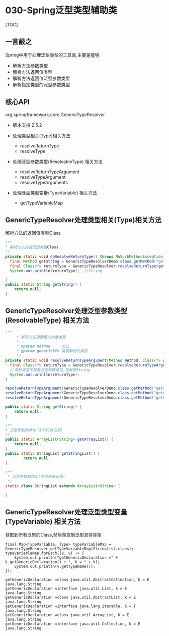 # 030-Spring泛型类型辅助类

[TOC]

## 一言蔽之

Spring中用于处理泛型类型的工具诶,主要是能够

- 解析方法参数类型
- 解析方法返回值类型
- 解析方法返回值泛型参数类型
- 解析指定类型的泛型参数类型

## 核心API

org.springframework.core.GenericTypeResolver

- 版本支持 2.5.2
- 处理类型相关(Type)相关方法
  - resolveReturnType
  - resolveType

- 处理泛型参数类型(ResolvableType) 相关方法
  - resolveReturnTypeArgument
  - resolveTypeArgument
  - resolveTypeArguments
- 处理泛型类型变量(TypeVariable) 相关方法
  - getTypeVariableMap

## GenericTypeResolver处理类型相关(Type)相关方法

解析方法的返回值类型Class 

```java
/**
* 解析方法的返回值类型Class
*/
private static void doResolveReturnType() throws NoSuchMethodException {
  final Method getString = GenericTypeResolverDemo.class.getMethod("getString");
  final Class<?> returnType = GenericTypeResolver.resolveReturnType(getString, ArrayList.class);
  System.out.println(returnType);  //String

}
public static String getString() {
	return null;
}

```

## GenericTypeResolver处理泛型参数类型(ResolvableType) 相关方法

```java
/**
     * 解析方法返回值的参数类型
     *
     * @param method     方法
     * @param genericIfc 需要解析的类型
     */
private static void resolveReturnTypeArgument(Method method, Class<?> genericIfc) {
  final Class<?> returnType = GenericTypeResolver.resolveReturnTypeArgument(method, genericIfc);
  //常规类型不具备泛型参数类型,也就是String
  System.out.println(returnType);
}

```

```java
resolveReturnTypeArgument(GenericTypeResolverDemo.class.getMethod("getString"), Comparable.class);   //java.lang.String
resolveReturnTypeArgument(GenericTypeResolverDemo.class.getMethod("getArrayList"), List.class);   // class java.lang.String
resolveReturnTypeArgument(GenericTypeResolverDemo.class.getMethod("getStringList"), List.class);  // class java.lang.String
```

```java
public static String getString() {
	return null;
}

/**
* 泛型参数具体化(字节码有记录)
*/
public static ArrayList<String> getArrayList() {
	return null;
}
public static StringList getStringList() {
        return null;
}

/**
 * 泛型参数具体化(字节码有记录)
 */
static class StringList extends ArrayList<String> {

}
```

## GenericTypeResolver处理泛型类型变量(TypeVariable) 相关方法

获取到所有泛型的Class,然后获取到泛型具体类型

```
final Map<TypeVariable, Type> typeVariableMap = GenericTypeResolver.getTypeVariableMap(StringList.class);
typeVariableMap.forEach((k, v) -> {
    System.out.println("getGenericDeclaration =" + k.getGenericDeclaration() + ", k = " + k);
    System.out.println(v.getTypeName());
});
```



```
getGenericDeclaration =class java.util.AbstractCollection, k = E  
java.lang.String
getGenericDeclaration =interface java.util.List, k = E
java.lang.String
getGenericDeclaration =class java.util.AbstractList, k = E
java.lang.String
getGenericDeclaration =interface java.lang.Iterable, k = T
java.lang.String
getGenericDeclaration =class java.util.ArrayList, k = E
java.lang.String
getGenericDeclaration =interface java.util.Collection, k = E
java.lang.String
```

